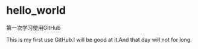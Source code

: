 # hello_world
第一次学习使用GitHub

This is my first use GitHub.I will be good at it.And that day will not for long.
